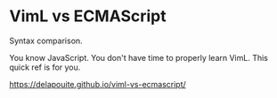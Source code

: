 # VimL vs ECMAScript

Syntax comparison.

You know JavaScript. You don't have time to properly learn VimL. This quick ref is for you.

https://delapouite.github.io/viml-vs-ecmascript/
